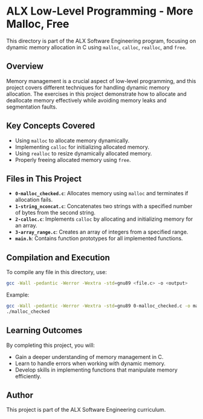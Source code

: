 # ALX Low-Level Programming - More Malloc, Free

This directory is part of the ALX Software Engineering program, focusing on dynamic memory allocation in C using `malloc`, `calloc`, `realloc`, and `free`.

## Overview
Memory management is a crucial aspect of low-level programming, and this project covers different techniques for handling dynamic memory allocation. The exercises in this project demonstrate how to allocate and deallocate memory effectively while avoiding memory leaks and segmentation faults.

## Key Concepts Covered
- Using `malloc` to allocate memory dynamically.
- Implementing `calloc` for initializing allocated memory.
- Using `realloc` to resize dynamically allocated memory.
- Properly freeing allocated memory using `free`.

## Files in This Project
- **`0-malloc_checked.c`**: Allocates memory using `malloc` and terminates if allocation fails.
- **`1-string_nconcat.c`**: Concatenates two strings with a specified number of bytes from the second string.
- **`2-calloc.c`**: Implements `calloc` by allocating and initializing memory for an array.
- **`3-array_range.c`**: Creates an array of integers from a specified range.
- **`main.h`**: Contains function prototypes for all implemented functions.

## Compilation and Execution
To compile any file in this directory, use:
```sh
gcc -Wall -pedantic -Werror -Wextra -std=gnu89 <file.c> -o <output>
```
Example:
```sh
gcc -Wall -pedantic -Werror -Wextra -std=gnu89 0-malloc_checked.c -o malloc_checked
./malloc_checked
```

## Learning Outcomes
By completing this project, you will:
- Gain a deeper understanding of memory management in C.
- Learn to handle errors when working with dynamic memory.
- Develop skills in implementing functions that manipulate memory efficiently.

## Author
This project is part of the ALX Software Engineering curriculum.
